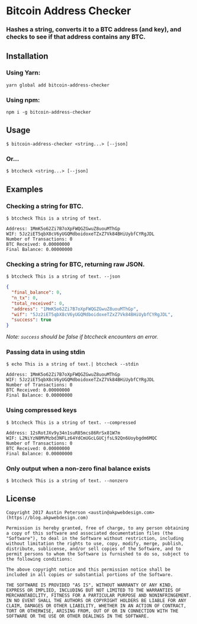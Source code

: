 # Bitcoin Address Checker

### Hashes a string, converts it to a BTC address (and key), and checks to see if that address contains any BTC.

## Installation
### Using Yarn:
`yarn global add bitcoin-address-checker`

### Using npm:
`npm i -g bitcoin-address-checker`

## Usage
`$ bitcoin-address-checker <string...> [--json]`

### Or...
`$ btccheck <string...> [--json]`

## Examples
### Checking a string for BTC.
`$ btccheck This is a string of text.`

```
Address: 1MmK5o62Zi7B7oXpFWQGZGwuZ8uouMThGp
WIF: 5Jz2iET5qbX8cV6yUGQMdboidoxeTZxZ7Vk84BHiUybfCYRgJDL
Number of Transactions: 0
BTC Received: 0.00000000
Final Balance: 0.00000000
```

### Checking a string for BTC, returning raw JSON.
`$ btccheck This is a string of text. --json`
  
```json
{
  "final_balance": 0,
  "n_tx": 0,
  "total_received": 0,
  "address": "1MmK5o62Zi7B7oXpFWQGZGwuZ8uouMThGp",
  "wif": "5Jz2iET5qbX8cV6yUGQMdboidoxeTZxZ7Vk84BHiUybfCYRgJDL",
  "success": true
}
```
*Note: `success` should be false if btccheck encounters an error.*

### Passing data in using stdin
`$ echo This is a string of text.| btccheck --stdin`

```
Address: 1MmK5o62Zi7B7oXpFWQGZGwuZ8uouMThGp
WIF: 5Jz2iET5qbX8cV6yUGQMdboidoxeTZxZ7Vk84BHiUybfCYRgJDL
Number of Transactions: 0
BTC Received: 0.00000000
Final Balance: 0.00000000
```

### Using compressed keys
`$ btccheck This is a string of text. --compressed`

```
Address: 12sRotJXv9y34n1suR85mcs86RrSx81W7m
WIF: L2NiYzN8MVMzbd3NFLz64YdCmUGcLGUCjfsL92Qn6Uoybgdm6MQC
Number of Transactions: 0
BTC Received: 0.00000000
Final Balance: 0.00000000
```

### Only output when a non-zero final balance exists
`$ btccheck This is a string of text. --nonzero`

## License
```
Copyright 2017 Austin Peterson <austin@akpwebdesign.com> (https://blog.akpwebdesign.com)

Permission is hereby granted, free of charge, to any person obtaining a copy of this software and associated documentation files (the "Software"), to deal in the Software without restriction, including without limitation the rights to use, copy, modify, merge, publish, distribute, sublicense, and/or sell copies of the Software, and to permit persons to whom the Software is furnished to do so, subject to the following conditions:

The above copyright notice and this permission notice shall be included in all copies or substantial portions of the Software.

THE SOFTWARE IS PROVIDED "AS IS", WITHOUT WARRANTY OF ANY KIND, EXPRESS OR IMPLIED, INCLUDING BUT NOT LIMITED TO THE WARRANTIES OF MERCHANTABILITY, FITNESS FOR A PARTICULAR PURPOSE AND NONINFRINGEMENT. IN NO EVENT SHALL THE AUTHORS OR COPYRIGHT HOLDERS BE LIABLE FOR ANY CLAIM, DAMAGES OR OTHER LIABILITY, WHETHER IN AN ACTION OF CONTRACT, TORT OR OTHERWISE, ARISING FROM, OUT OF OR IN CONNECTION WITH THE SOFTWARE OR THE USE OR OTHER DEALINGS IN THE SOFTWARE.
```
